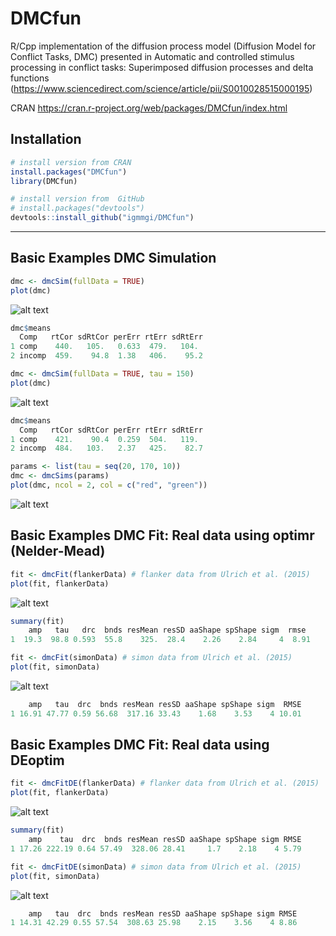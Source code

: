# DMCfun
R/Cpp implementation of the diffusion process model (Diffusion Model for
Conflict Tasks, DMC) presented in Automatic and controlled stimulus processing
in conflict tasks: Superimposed diffusion processes and delta functions
(https://www.sciencedirect.com/science/article/pii/S0010028515000195)

CRAN https://cran.r-project.org/web/packages/DMCfun/index.html

## Installation

``` r
# install version from CRAN
install.packages("DMCfun")
library(DMCfun)

# install version from  GitHub
# install.packages("devtools")
devtools::install_github("igmmgi/DMCfun")
```

---
## Basic Examples DMC Simulation
``` r
dmc <- dmcSim(fullData = TRUE)
plot(dmc)
```
![alt text](figures/figure1.png)     

``` r
dmc$means
  Comp   rtCor sdRtCor perErr rtErr sdRtErr
1 comp    440.   105.   0.633  479.   104. 
2 incomp  459.    94.8  1.38   406.    95.2
```

``` r
dmc <- dmcSim(fullData = TRUE, tau = 150)
plot(dmc)
```
![alt text](figures/figure2.png)     

``` r
dmc$means
  Comp   rtCor sdRtCor perErr rtErr sdRtErr
1 comp    421.    90.4  0.259  504.   119. 
2 incomp  484.   103.   2.37   425.    82.7
```

``` r
params <- list(tau = seq(20, 170, 10))
dmc <- dmcSims(params)
plot(dmc, ncol = 2, col = c("red", "green"))
```
![alt text](figures/figure4.png)     

## Basic Examples DMC Fit: Real data using optimr (Nelder-Mead)
``` r
fit <- dmcFit(flankerData) # flanker data from Ulrich et al. (2015)
plot(fit, flankerData)
```
![alt text](figures/figure5.png)     

``` r
summary(fit)
    amp   tau   drc  bnds resMean resSD aaShape spShape sigm  rmse
1  19.3  98.8 0.593  55.8    325.  28.4    2.26    2.84     4  8.91
```

``` r
fit <- dmcFit(simonData) # simon data from Ulrich et al. (2015)
plot(fit, simonData)
```
![alt text](figures/figure6.png)     

``` r
    amp   tau  drc  bnds resMean resSD aaShape spShape sigm  RMSE
1 16.91 47.77 0.59 56.68  317.16 33.43    1.68    3.53    4 10.01
```

## Basic Examples DMC Fit: Real data using DEoptim
``` r
fit <- dmcFitDE(flankerData) # flanker data from Ulrich et al. (2015)
plot(fit, flankerData)
```
![alt text](figures/figure7.png)     

``` r
summary(fit)
    amp    tau  drc  bnds resMean resSD aaShape spShape sigm RMSE
1 17.26 222.19 0.64 57.49  328.06 28.41     1.7    2.18    4 5.79
```

``` r
fit <- dmcFitDE(simonData) # simon data from Ulrich et al. (2015)
plot(fit, simonData)
```
![alt text](figures/figure8.png)     

``` r
    amp   tau  drc  bnds resMean resSD aaShape spShape sigm RMSE
1 14.31 42.29 0.55 57.54  308.63 25.98    2.15    3.56    4 8.86
```



